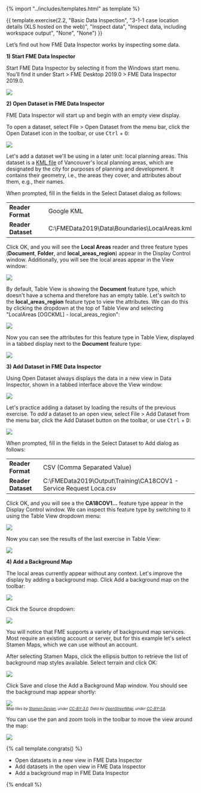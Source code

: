 {% import "../includes/templates.html" as template %}

{{ template.exercise(2.2,
               "Basic Data Inspection",
               "3-1-1 case location details (XLS hosted on the web)",
               "Inspect data",
               "Inspect data, including workspace output",
               "None",
               "None")
}}

Let’s find out how FME Data Inspector works by inspecting some data.

**1) Start FME Data Inspector**

Start FME Data Inspector by selecting it from the Windows start menu. You’ll find it under Start > FME Desktop 2019.0 > FME Data Inspector 2019.0.

![](.\Images\Img1.025.StartingDataInspector.png)

**2) Open Dataset in FME Data Inspector**

FME Data Inspector will start up and begin with an empty view display.

To open a dataset, select File &gt; Open Dataset from the menu bar, click the Open Dataset icon in the toolbar, or use <kbd>Ctrl</kbd> + <kbd>O</kbd>:

![](.\Images\open-dataset.png)

Let's add a dataset we'll be using in a later unit: local planning areas. This dataset is a [KML file](https://en.wikipedia.org/wiki/Keyhole_Markup_Language) of  Vancouver's local planning areas, which are designated by the city for purposes of planning and development. It contains their geometry, i.e., the areas they cover, and attributes about them, e.g., their names.

When prompted, fill in the fields in the Select Dataset dialog as follows:

<table style="border: 0px">

  <tr>
    <td style="font-weight: bold">Reader Format</td>
    <td style="">Google KML</td>
  </tr>

  <tr>
    <td style="font-weight: bold">Reader Dataset</td>
    <td style="">C:\FMEData2019\Data\Boundaries\LocalAreas.kml</td>
  </tr>

</table>

Click OK, and you will see the **Local Areas** reader and three feature types (**Document**, **Folder**, and **local_areas_region**) appear in the Display Control window. Additionally, you will see the local areas appear in the View window:

![](.\Images\local-area-polygons.png)

By default, Table View is showing the **Document** feature type, which doesn't have a schema and therefore has an empty table. Let's switch to the **local_areas_region** feature type to view the attributes. We can do this by clicking the dropdown at the top of Table View and selecting "LocalAreas [OGCKML] - local_areas_region":

![](.\Images\changing-tables.png)

Now you can see the attributes for this feature type in Table View, displayed in a tabbed display next to the **Document** feature type:

![](.\Images\tabbed-table-view.png)

**3) Add Dataset in FME Data Inspector**

Using Open Dataset always displays the data in a new view in Data Inspector, shown in a tabbed interface above the View window:

![](.\Images\view-tab.png)

Let's practice adding a dataset by loading the results of the previous exercise. To *add* a dataset to an open view, select File > Add Dataset from the menu bar, click the Add Dataset button on the toolbar, or use <kbd>Ctrl</kbd> + <kbd>D</kbd>:

![](.\Images\add-dataset.png)

When prompted, fill in the fields in the Select Dataset to Add dialog as follows:

<table style="border: 0px">

  <tr>
    <td style="font-weight: bold">Reader Format</td>
    <td style="">CSV (Comma Separated Value)</td>
  </tr>

  <tr>
    <td style="font-weight: bold">Reader Dataset</td>
    <td style="">C:\FMEData2019\Output\Training\CA18COV1 - Service Request Loca.csv</td>
  </tr>

</table>

Click OK, and you will see a the **CA18COV1...** feature type appear in the Display Control window. We can inspect this feature type by switching to it using the Table View dropdown menu:

![](.\Images\tabbed-table-view-2.png)

Now you can see the results of the last exercise in Table View:

![](.\Images\csv-table-view.png)

**4) Add a Background Map**

The local areas currently appear without any context. Let's improve the display by adding a background map. Click Add a background map on the toolbar:

![](.\Images\add-a-background-map.png)

Click the Source dropdown:

![](.\Images\background-map-dialog.png)

You will notice that FME supports a variety of background map services. Most require an existing account or server, but for this example let's select Stamen Maps, which we can use without an account.

After selecting Stamen Maps, click the ellipsis button to retrieve the list of background map styles available. Select terrain and click OK:

![](.\Images\background-map-parameters.png)

Click Save and close the Add a Background Map window. You should see the background map appear shortly:

![](.\Images\background-map.png)
<br><span style="font-style:italic;font-size:x-small">Map tiles by <a href="https://stamen.com">Stamen Design</a>, under <a href="https://creativecommons.org/licenses/by/3.0">CC-BY-3.0</a>. Data by <a href="http://openstreetmap.org">OpenStreetMap</a>, under <a href="http://creativecommons.org/licenses/by-sa/3.0">CC-BY-SA</a>.

You can use the pan and zoom tools in the toolbar to move the view around the map:

![](.\Images\pan-zoom.png)

{% call template.congrats() %}

<ul>
  <li>Open datasets in a new view in FME Data Inspector</li>
  <li>Add datasets in the open view in FME Data Inspector</li>
  <li>Add a background map in FME Data Inspector</li>
</ul>

{% endcall %}
